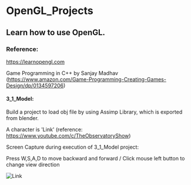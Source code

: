 # OpenGL_Projects

## Learn how to use OpenGL.

### Reference: 

https://learnopengl.com 

Game Programming in C++ by Sanjay Madhav (https://www.amazon.com/Game-Programming-Creating-Games-Design/dp/0134597206)


#### 3_1_Model:

Build a project to load obj file by using Assimp Library, which is exported from blender.

A character is 'Link' (reference: https://www.youtube.com/c/TheObservatoryShow)

Screen Capture during execution of 3_1_Model project:

Press W,S,A,D to move backward and forward / Click mouse left button to change view direction

![Link](https://github.com/ddooooo/OpenGL_Projects/blob/master/Screen_Capture/Link.png)

